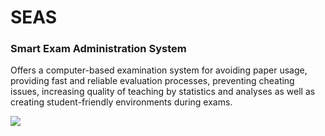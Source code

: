 # SEAS
### Smart Exam Administration System

Offers a computer-based examination system for avoiding paper usage, providing fast and reliable evaluation processes, preventing cheating issues, increasing quality of teaching by statistics and analyses as well as creating student-friendly environments during exams.

[![](https://image.ibb.co/jNbLUc/Ads_z.png)](https://www.wivernsoftware.com/seas-en)
